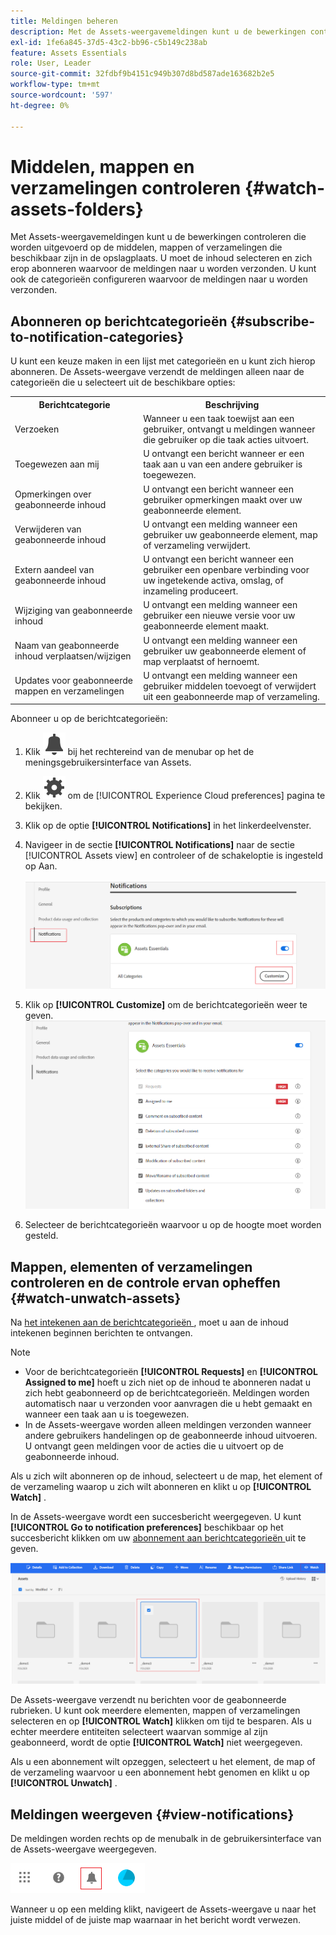 ```yaml
---
title: Meldingen beheren
description: Met de Assets-weergavemeldingen kunt u de bewerkingen controleren die worden uitgevoerd op de middelen of mappen die beschikbaar zijn in de opslagplaats.
exl-id: 1fe6a845-37d5-43c2-bb96-c5b149c238ab
feature: Assets Essentials
role: User, Leader
source-git-commit: 32fdbf9b4151c949b307d8bd587ade163682b2e5
workflow-type: tm+mt
source-wordcount: '597'
ht-degree: 0%

---
```


# Middelen, mappen en verzamelingen controleren {#watch-assets-folders}

Met Assets-weergavemeldingen kunt u de bewerkingen controleren die worden uitgevoerd op de middelen, mappen of verzamelingen die beschikbaar zijn in de opslagplaats. U moet de inhoud selecteren en zich erop abonneren waarvoor de meldingen naar u worden verzonden. U kunt ook de categorieën configureren waarvoor de meldingen naar u worden verzonden.

## Abonneren op berichtcategorieën {#subscribe-to-notification-categories}

U kunt een keuze maken in een lijst met categorieën en u kunt zich hierop abonneren. De Assets-weergave verzendt de meldingen alleen naar de categorieën die u selecteert uit de beschikbare opties:

<table>
    <tbody>
     <tr>
      <th><strong>Berichtcategorie</strong></th>
      <th><strong>Beschrijving</strong></th>
     </tr>
     <tr>
      <td>Verzoeken</td>
      <td>Wanneer u een taak toewijst aan een gebruiker, ontvangt u meldingen wanneer die gebruiker op die taak acties uitvoert.</td>
     </tr>
     <tr>
      <td>Toegewezen aan mij</td>
      <td>U ontvangt een bericht wanneer er een taak aan u van een andere gebruiker is toegewezen.</td>
     </tr>
     <tr>
      <td>Opmerkingen over geabonneerde inhoud</td>
      <td>U ontvangt een bericht wanneer een gebruiker opmerkingen maakt over uw geabonneerde element.</td>
     </tr>
     <tr>
      <td>Verwijderen van geabonneerde inhoud</td>
      <td>U ontvangt een melding wanneer een gebruiker uw geabonneerde element, map of verzameling verwijdert.</td>
     </tr>
     <tr>
      <td>Extern aandeel van geabonneerde inhoud</td>
      <td>U ontvangt een bericht wanneer een gebruiker een openbare verbinding voor uw ingetekende activa, omslag, of inzameling produceert.</td>
     </tr>
     <tr>
      <td>Wijziging van geabonneerde inhoud</td>
      <td>U ontvangt een melding wanneer een gebruiker een nieuwe versie voor uw geabonneerde element maakt.</td>
     </tr>
     <tr>
      <td>Naam van geabonneerde inhoud verplaatsen/wijzigen</td>
      <td>U ontvangt een melding wanneer een gebruiker uw geabonneerde element of map verplaatst of hernoemt.</td>
     </tr>
     <tr>
      <td>Updates voor geabonneerde mappen en verzamelingen</td>
      <td>U ontvangt een melding wanneer een gebruiker middelen toevoegt of verwijdert uit een geabonneerde map of verzameling.</td>
     </tr>    
    </tbody>
   </table>

Abonneer u op de berichtcategorieën:

1. Klik ![ belpictogram ](assets/bell-icon.svg) bij het rechtereind van de menubar op het de meningsgebruikersinterface van Assets.

1. Klik ![ montagespictogram ](assets/settings-icon.svg) om de [!UICONTROL Experience Cloud preferences] pagina te bekijken.

1. Klik op de optie **[!UICONTROL Notifications]** in het linkerdeelvenster.

1. Navigeer in de sectie **[!UICONTROL Notifications]** naar de sectie [!UICONTROL Assets view] en controleer of de schakeloptie is ingesteld op Aan.

   ![ Meldingen in de mening van Assets ](assets/enable-notifications.png)

1. Klik op **[!UICONTROL Customize]** om de berichtcategorieën weer te geven.
   ![ Meldingen in de mening van Assets ](assets/enable-notification-categories.png)

1. Selecteer de berichtcategorieën waarvoor u op de hoogte moet worden gesteld.

## Mappen, elementen of verzamelingen controleren en de controle ervan opheffen {#watch-unwatch-assets}

Na [ het intekenen aan de berichtcategorieën ](#subscribe-to-notification-categories), moet u aan de inhoud intekenen beginnen berichten te ontvangen.

>[!NOTE]
>
>* Voor de berichtcategorieën **[!UICONTROL Requests]** en **[!UICONTROL Assigned to me]** hoeft u zich niet op de inhoud te abonneren nadat u zich hebt geabonneerd op de berichtcategorieën. Meldingen worden automatisch naar u verzonden voor aanvragen die u hebt gemaakt en wanneer een taak aan u is toegewezen.
>* In de Assets-weergave worden alleen meldingen verzonden wanneer andere gebruikers handelingen op de geabonneerde inhoud uitvoeren. U ontvangt geen meldingen voor de acties die u uitvoert op de geabonneerde inhoud.

Als u zich wilt abonneren op de inhoud, selecteert u de map, het element of de verzameling waarop u zich wilt abonneren en klikt u op **[!UICONTROL Watch]** .

In de Assets-weergave wordt een succesbericht weergegeven. U kunt **[!UICONTROL Go to notification preferences]** beschikbaar op het succesbericht klikken om uw [ abonnement aan berichtcategorieën ](#subscribe-to-notification-categories) uit te geven.

![ Meldingen in de mening van Assets ](assets/watch-assets.png)

De Assets-weergave verzendt nu berichten voor de geabonneerde rubrieken. U kunt ook meerdere elementen, mappen of verzamelingen selecteren en op **[!UICONTROL Watch]** klikken om tijd te besparen. Als u echter meerdere entiteiten selecteert waarvan sommige al zijn geabonneerd, wordt de optie **[!UICONTROL Watch]** niet weergegeven.

Als u een abonnement wilt opzeggen, selecteert u het element, de map of de verzameling waarvoor u een abonnement hebt genomen en klikt u op **[!UICONTROL Unwatch]** .

## Meldingen weergeven {#view-notifications}

De meldingen worden rechts op de menubalk in de gebruikersinterface van de Assets-weergave weergegeven.

![ Meldingen in de mening van Assets ](assets/notifications-assets-essentials.png)

Wanneer u op een melding klikt, navigeert de Assets-weergave u naar het juiste middel of de juiste map waarnaar in het bericht wordt verwezen.
